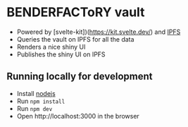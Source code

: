 # BENDERFACToRY vault

- Powered by [svelte-kit])(https://kit.svelte.dev/) and [IPFS](https://ipfs.io)
- Queries the vault on IPFS for all the data
- Renders a nice shiny UI
- Publishes the shiny UI on IPFS

## Running locally for development

- Install [nodejs](https://nodejs.org/en/download/)
- Run `npm install`
- Run `npm dev`
- Open http://localhost:3000 in the browser

